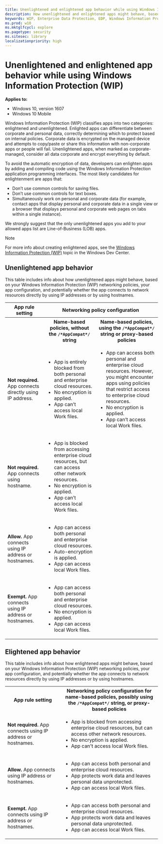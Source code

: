 ```yaml
---
title: Unenlightened and enlightened app behavior while using Windows Information Protection (WIP) (Windows 10)
description: How unenlightened and enlightened apps might behave, based on Windows Information Protection (WIP) networking policies, app configuration, and potentially whether the app connects to network resources directly by using IP addresses or by using hostnames.
keywords: WIP, Enterprise Data Protection, EDP, Windows Information Protection, unenlightened apps, enlightened apps
ms.prod: w10
ms.mktglfcycl: explore
ms.pagetype: security
ms.sitesec: library
localizationpriority: high
---
```


# Unenlightened and enlightened app behavior while using Windows Information Protection (WIP)
**Applies to:**

-   Windows 10, version 1607
-   Windows 10 Mobile

Windows Information Protection (WIP) classifies apps into two categories: enlightened and unenlightened. Enlighted apps can differentiate between corporate and personal data, correctly determining which to protect based on internal policies. Corporate data is encrypted on the managed device and attempts to copy/paste or share this information with non-corporate apps or people will fail. Unenlightened apps, when marked as corporate-managed, consider all data corporate and encrypt everything by default.

To avoid the automatic encryption of data, developers can enlighten apps by adding and compiling code using the Windows Information Protection application programming interfaces. The most likely candidates for enlightenment are apps that:

- Don’t use common controls for saving files.
- Don’t use common controls for text boxes.
- Simultaneously work on personal and corporate data (for example, contact apps that display personal and corporate data in a single view or a browser that displays personal and corporate web pages on tabs within a single instance).

We strongly suggest that the only unenlightened apps you add to your allowed apps list are Line-of-Business (LOB) apps.

>[!Note]
>For more info about creating enlightened apps, see the [Windows Information Protection (WIP)](https://msdn.microsoft.com/en-us/windows/uwp/enterprise/wip-hub) topic in the Windows Dev Center.

## Unenlightened app behavior
This table includes info about how unenlightened apps might behave, based on your Windows Information Protection (WIP) networking policies, your app configuration, and potentially whether the app connects to network resources directly by using IP addresses or by using hostnames.

<table>
   <tr>
     <th>App rule setting</th>
     <th align="center" colspan="2">Networking policy configuration</th>
   </tr>
   <tr>
        <th>&nbsp;</th>
        <th align="center">Name-based policies, without the <code>/*AppCompat*/</code> string</th>
        <th align="center">Name-based policies, using the <code>/*AppCompat*/</code> string or proxy-based policies</th>
    </tr>
   <tr align="left">
     <td><strong>Not required.</strong> App connects directly using IP address.</td>
     <td>
        <ul>
            <li>App is entirely blocked from both personal and enterprise cloud resources.</li>
            <li>No encryption is applied.</li>
            <li>App can’t access local Work files.</li>
        </ul>
    </td>
    <td>
        <ul>
            <li>App can access both personal and enterprise cloud resources. However, you might encounter apps using policies that restrict access to enterprise cloud resources.</li>
            <li>No encryption is applied.</li>
            <li>App can’t access local Work files.</li>
        </ul>
    </td>
   </tr>
    <tr align="left" colspan="2">
     <td><strong>Not required.</strong> App connects using hostname.</td>
     <td>
        <ul>
            <li>App is blocked from accessing enterprise cloud resources, but can access other network resources.</li>
            <li>No encryption is applied.</li>
            <li>App can’t access local Work files.</li>
        </ul>
    </td>
   </tr>
    <tr align="left" colspan="2">
     <td><strong>Allow.</strong> App connects using IP address or hostnames.</td>
     <td>
        <ul>
            <li>App can access both personal and enterprise cloud resources.</li>
            <li>Auto-encryption is applied.</li>
            <li>App can access local Work files.</li>
        </ul>
    </td>
   </tr>
    <tr align="left" colspan="2">
     <td><strong>Exempt.</strong> App connects using IP address or hostnames.</td>
     <td>
        <ul>
            <li>App can access both personal and enterprise cloud resources.</li>
            <li>No encryption is applied.</li>
            <li>App can access local Work files.</li>
        </ul>
    </td>
   </tr>   
</table>

## Elightened app behavior
This table includes info about how enlightened apps might behave, based on your Windows Information Protection (WIP) networking policies, your app configuration, and potentially whether the app connects to network resources directly by using IP addresses or by using hostnames.

<table>
   <tr>
     <th>App rule setting</th>
     <th>Networking policy configuration for name-based policies, possibly using the <code>/*AppCompat*/</code> string, or proxy-based policies</th>
   </tr>
    <tr>
        <td><strong>Not required.</strong> App connects using IP address or hostnames.</td>
        <td>
            <ul>
                <li>App is blocked from accessing enterprise cloud resources, but can access other network resources.</li>
                <li>No encryption is applied.</li>
                <li>App can't access local Work files.</li>
            </ul>
        </td>
    </tr>
    <tr>
        <td><strong>Allow.</strong> App connects using IP address or hostnames.</td>
        <td>
            <ul>
                <li>App can access both personal and enterprise cloud resources.</li>
                <li>App protects work data and leaves personal data unprotected.</li>
                <li>App can access local Work files.</li>
            </ul>
        </td>
    </tr>
    <tr>
        <td><strong>Exempt.</strong> App connects using IP address or hostnames.</td>
        <td>
            <ul>
                <li>App can access both personal and enterprise cloud resources.</li>
                <li>App protects work data and leaves personal data unprotected.</li>
                <li>App can access local Work files.</li>
            </ul>
        </td>
    </tr>
</table>
